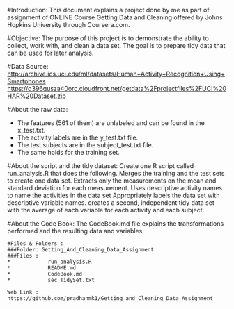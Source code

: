 #Introduction:
This document explains a project done by me as part of assignment of ONLINE Course Getting Data and Cleaning offered by Johns Hopkins University through Coursera.com.

#Objective:
The purpose of this project is to demonstrate the ability to collect, work with, and clean a data set. The goal is to prepare tidy data that can be used for later analysis.

#Data Source:
http://archive.ics.uci.edu/ml/datasets/Human+Activity+Recognition+Using+Smartphones 
https://d396qusza40orc.cloudfront.net/getdata%2Fprojectfiles%2FUCI%20HAR%20Dataset.zip 

#About the raw data:
*  The features (561 of them) are unlabeled and can be found in the x_test.txt. 
*  The activity labels are in the y_test.txt file. 
*  The test subjects are in the subject_test.txt file.
*  The same holds for the training set.

#About the script and the tidy dataset:
Create one R script called run_analysis.R that does the following.
Merges the training and the test sets to create one data set.
Extracts only the measurements on the mean and standard deviation for each measurement.
Uses descriptive activity names to name the activities in the data set
Appropriately labels the data set with descriptive variable names.
creates a second, independent tidy data set with the average of each variable for each activity and each subject.

#About the Code Book:
The CodeBook.md file explains the transformations performed and the resulting data and variables.
    
    #Files & Folders :
    ###Folder: Getting_And_Cleaning_Data_Assignment
    ###Files : 
    *            run_analysis.R
    *            README.md
    *            CodeBook.md
    *            sec_TidySet.txt

    Web Link : https://github.com/pradhanmk1/Getting_and_Cleaning_Data_Assignment



